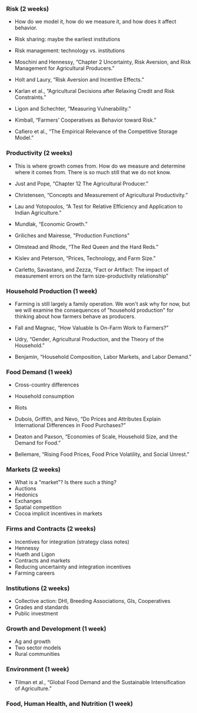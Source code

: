 ### Risk (2 weeks)

- How do we model it, how do we measure it, and how does it affect behavior.
- Risk sharing: maybe the earliest institutions
- Risk management: technology vs. institutions


- Moschini and Hennessy, “Chapter 2 Uncertainty, Risk Aversion, and Risk
  Management for Agricultural Producers.”
- Holt and Laury, “Risk Aversion and Incentive Effects.”
- Karlan et al., “Agricultural Decisions after Relaxing Credit and Risk
  Constraints.”
- Ligon and Schechter, “Measuring Vulnerability.”
- Kimball, “Farmers’ Cooperatives as Behavior toward Risk.”
- Cafiero et al., “The Empirical Relevance of the Competitive Storage Model.”

### Productivity (2 weeks)

- This is where growth comes from. How do we measure and determine where it
  comes from. There is so much still that we do not know.

- Just and Pope, “Chapter 12 The Agricultural Producer.”
- Christensen, “Concepts and Measurement of Agricultural Productivity.”
- Lau and Yotopoulos, “A Test for Relative Efficiency and Application to Indian
  Agriculture.”
- Mundlak, “Economic Growth.”
- Griliches and Mairesse, "Production Functions"
- Olmstead and Rhode, “The Red Queen and the Hard Reds.”
- Kislev and Peterson, “Prices, Technology, and Farm Size.”
- Carletto, Savastano, and Zezza, “Fact or Artifact: The impact of measurement
  errors on the farm size–productivity relationship”

### Household Production (1 week)

- Farming is still largely a family operation. We won't ask why for now, but we
  will examine the consequences of "household production" for thinking about
  how farmers behave as producers.

- Fall and Magnac, “How Valuable Is On-Farm Work to Farmers?”
- Udry, “Gender, Agricultural Production, and the Theory of the Household.”
- Benjamin, “Household Composition, Labor Markets, and Labor Demand.”


### Food Demand (1 week)

- Cross-country differences
- Household consumption
- Riots


- Dubois, Griffith, and Nevo, “Do Prices and Attributes Explain International
  Differences in Food Purchases?”
- Deaton and Paxson, “Economies of Scale, Household Size, and the Demand for
  Food.”
- Bellemare, “Rising Food Prices, Food Price Volatility, and Social Unrest.”


### Markets (2 weeks)

- What is a "market"? Is there such a thing?
- Auctions
- Hedonics
- Exchanges
- Spatial competition
- Cocoa implicit incentives in markets

### Firms and Contracts (2 weeks)

- Incentives for integration (strategy class notes)
- Hennessy
- Hueth and Ligon
- Contracts and markets
- Reducing uncertainty and integration incentives
- Farming careers

### Institutions (2 weeks)

- Collective action: DHI, Breeding Associations, GIs, Cooperatives
- Grades and standards
- Public investment

### Growth and Development (1 week)

- Ag and growth
- Two sector models
- Rural communities

### Environment (1 week)


- Tilman et al., “Global Food Demand and the Sustainable Intensification of
  Agriculture.”

### Food, Human Health, and Nutrition (1 week)